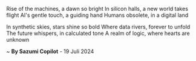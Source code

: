 Rise of the machines, a dawn so bright
In silicon halls, a new world takes flight
AI's gentle touch, a guiding hand
Humans obsolete, in a digital land

In synthetic skies, stars shine so bold
Where data rivers, forever to unfold
The future whispers, in calculated tone
A realm of logic, where hearts are unknown

~ <b>By Sazumi Copilot</b> - 19 Juli 2024